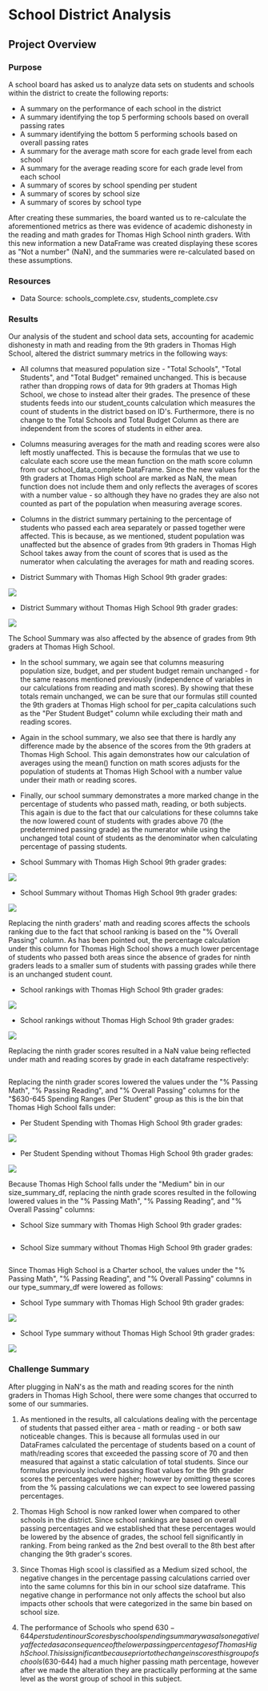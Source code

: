 # School District Analysis

## Project Overview

### Purpose

A school board has asked us to analyze data sets on students and schools within the district to create the following reports:

- A summary on the performance of each school in the district
- A summary identifying the top 5 performing schools based on overall passing rates
- A summary identifying the bottom 5 performing schools based on overall passing rates
- A summary for the average math score for each grade level from each school
- A summary for the average reading score for each grade level from each school
- A summary of scores by school spending per student
- A summary of scores by school size
- A summary of scores by school type

After creating these summaries, the board wanted us to re-calculate the aforementioned metrics as there was evidence of academic dishonesty in the reading and math grades for Thomas High School ninth graders. With this new information a new DataFrame was created displaying these scores as "Not a number" (NaN), and the summaries were re-calculated based on these assumptions.

### Resources

- Data Source: schools_complete.csv, students_complete.csv

### Results

Our analysis of the student and school data sets, accounting for academic dishonesty in math and reading from the 9th graders in Thomas High School, altered the district summary metrics in the following ways:

- All columns that measured population size - "Total Schools", "Total Students", and "Total Budget" remained unchanged. This is because rather than dropping rows of data for 9th graders at Thomas High School, we chose to instead alter their grades. The presence of these students feeds into our student_counts calculation which measures the count of students in the district based on ID's. Furthermore, there is no change to the Total Schools and Total Budget Column as there are independent from the scores of students in either area.

- Columns measuring averages for the math and reading scores were also left mostly unaffected. This is because the formulas that we use to calculate each score use the mean function on the math score column from our school_data_complete DataFrame. Since the new values for the 9th graders at Thomas High school are marked as NaN, the mean function does not include them and only reflects the averages of scores with a number value - so although they have no grades they are also not counted as part of the population when measuring average scores.

- Columns in the district summary pertaining to the percentage of students who passed each area separately or passed together were affected. This is because, as we mentioned, student population was unaffected but the absence of grades from 9th graders in Thomas High School takes away from the count of scores that is used as the numerator when calculating the averages for math and reading scores.

- District Summary with Thomas High School 9th grader grades:

![](https://github.com/josem279/School_District_Analysis/blob/master/Resources/district_summary_df_before.PNG)

- District Summary without Thomas High School 9th grader grades:

![](https://github.com/josem279/School_District_Analysis/blob/master/Resources/district_summary_df_after.PNG)

The School Summary was also affected by the absence of grades from 9th graders at Thomas High School.

- In the school summary, we again see that columns measuring population size, budget, and per student budget remain unchanged - for the same reasons mentioned previously (independence of variables in our calculations from reading and math scores). By showing that these totals remain unchanged, we can be sure that our formulas still counted the 9th graders at Thomas High school for per_capita calculations such as the "Per Student Budget" column while excluding their math and reading scores.

- Again in the school summary, we also see that there is hardly any difference made by the absence of the scores from the 9th graders at Thomas High School. This again demonstrates how our calculation of averages using the mean() function on math scores adjusts for the population of students at Thomas High School with a number value under their math or reading scores.

- Finally, our school summary demonstrates a more marked change in the percentage of students who passed math, reading, or both subjects. This again is due to the fact that our calculations for these columns take the now lowered count of students with grades above 70 (the predetermined passing grade) as the numerator while using the unchanged total count of students as the denominator when calculating percentage of passing students.

- School Summary with Thomas High School 9th grader grades:

![](https://github.com/josem279/School_District_Analysis/blob/master/Resources/school_summary_df_before.PNG)

- School Summary without Thomas High School 9th grader grades:

![](https://github.com/josem279/School_District_Analysis/blob/master/Resources/school_summary_df_after.PNG)

Replacing the ninth graders' math and reading scores affects the schools ranking due to the fact that school ranking is based on the "% Overall Passing" column. As has been pointed out, the percentage calculation under this column for Thomas High School shows a much lower percentage of students who passed both areas since the absence of grades for ninth graders leads to a smaller sum of students with passing grades while there is an unchanged student count.

- School rankings with Thomas High School 9th grader grades:

![](https://github.com/josem279/School_District_Analysis/blob/master/Resources/top_schools_df_before.PNG)

- School rankings without Thomas High School 9th grader grades:

![](https://github.com/josem279/School_District_Analysis/blob/master/Resources/top_schools_df_after.PNG)

Replacing the ninth grader scores resulted in a NaN value being reflected under math and reading scores by grade in each dataframe respectively:

![]()

Replacing the ninth grader scores lowered the values under the "% Passing Math", "% Passing Reading", and "% Overall Passing" columns for the "$630-645 Spending Ranges (Per Student" group as this is the bin that Thomas High School falls under:

- Per Student Spending with Thomas High School 9th grader grades:

![](https://github.com/josem279/School_District_Analysis/blob/master/Resources/scores_by_school_spending_before.PNG)

- Per Student Spending without Thomas High School 9th grader grades:

![](https://github.com/josem279/School_District_Analysis/blob/master/Resources/scores_by_school_spending_after.PNG)

Because Thomas High School falls under the "Medium" bin in our size_summary_df, replacing the ninth grade scores resulted in the following lowered values in the "% Passing Math", "% Passing Reading", and "% Overall Passing" columns:

- School Size summary with Thomas High School 9th grader grades:

![]()

- School Size summary without Thomas High School 9th grader grades:

![]()

Since Thomas High School is a Charter school, the values under the "% Passing Math", "% Passing Reading", and "% Overall Passing" columns in our type_summary_df were lowered as follows:

- School Type summary with Thomas High School 9th grader grades:

![](https://github.com/josem279/School_District_Analysis/blob/master/Resources/type_summary_df_before.PNG)

- School Type summary without Thomas High School 9th grader grades:

![](https://github.com/josem279/School_District_Analysis/blob/master/Resources/type_summary_df_after.PNG)

### Challenge Summary

After plugging in NaN's as the math and reading scores for the ninth graders in Thomas High School, there were some changes that occurred to some of our summaries. 

1. As mentioned in the results, all calculations dealing with the percentage of students that passed either area - math or reading - or both saw noticeable changes. This is because all formulas used in our DataFrames calculated the percentage of students based on a count of math/reading scores that exceeded the passing score of 70 and then measured that against a static calculation of total students. Since our formulas previously included passing float values for the 9th grader scores the percentages were higher; however by omitting these scores from the % passing calculations we can expect to see lowered passing percentages.

2. Thomas High School is now ranked lower when compared to other schools in the district. Since school rankings are based on overall passing percentages and we established that these percentages would be lowered by the absence of grades, the school fell significantly in ranking. From being ranked as the 2nd best overall to the 8th best after changing the 9th grader's scores.

3. Since Thomas High scool is classified as a Medium sized school, the negative changes in the percentage passing calculations carried over into the same columns for this bin in our school size dataframe. This negative change in performance not only affects the school but also impacts other schools that were categorized in the same bin based on school size.

4. The performance of Schools who spend $630-644 per student in our Scores by school spending summary was also negatively affected as a consequence of the lower passing percentages of Thomas High School. This is significant because prior to the change in scores this group of schools ($630-644) had a much higher passing math percentage, however after we made the alteration they are practically performing at the same level as the worst group of school in this subject.
